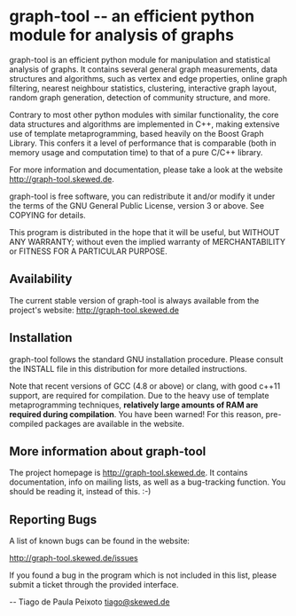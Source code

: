 graph-tool -- an efficient python module for analysis of graphs
================================================================

graph-tool is an efficient python module for manipulation and
statistical analysis of graphs. It contains several general graph
measurements, data structures and algorithms, such as vertex and edge
properties, online graph filtering, nearest neighbour statistics,
clustering, interactive graph layout, random graph generation, detection
of community structure, and more.

Contrary to most other python modules with similar functionality, the
core data structures and algorithms are implemented in C++, making
extensive use of template metaprogramming, based heavily on the Boost
Graph Library. This confers it a level of performance that is
comparable (both in memory usage and computation time) to that of a
pure C/C++ library.

For more information and documentation, please take a look at the
website http://graph-tool.skewed.de.

graph-tool is free software, you can redistribute it and/or modify it
under the terms of the GNU General Public License, version 3 or
above. See COPYING for details.

This program is distributed in the hope that it will be useful, but
WITHOUT ANY WARRANTY; without even the implied warranty of
MERCHANTABILITY or FITNESS FOR A PARTICULAR PURPOSE.

Availability
------------

The current stable version of graph-tool is always available from the
project's website: http://graph-tool.skewed.de

Installation
------------

graph-tool follows the standard GNU installation procedure.  Please
consult the INSTALL file in this distribution for more detailed
instructions.

Note that recent versions of GCC (4.8 or above) or clang, with good
c++11 support, are required for compilation. Due to the heavy use of
template metaprogramming techniques, **relatively large amounts of RAM
are required during compilation**. You have been warned!  For this
reason, pre-compiled packages are available in the website.

More information about graph-tool
---------------------------------

The project homepage is http://graph-tool.skewed.de. It contains
documentation, info on mailing lists, as well as a bug-tracking
function. You should be reading it, instead of this. :-)

Reporting Bugs
--------------

A list of known bugs can be found in the website:

http://graph-tool.skewed.de/issues

If you found a bug in the program which is not included in this list,
please submit a ticket through the provided interface.

--
Tiago de Paula Peixoto <tiago@skewed.de>